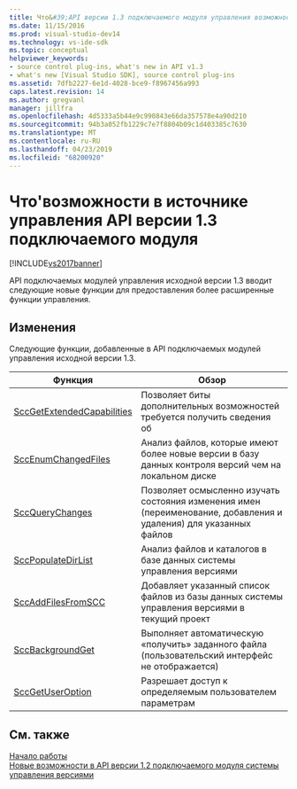 ```yaml
---
title: Что&#39;API версии 1.3 подключаемого модуля управления возможности в источнике | Документация Майкрософт
ms.date: 11/15/2016
ms.prod: visual-studio-dev14
ms.technology: vs-ide-sdk
ms.topic: conceptual
helpviewer_keywords:
- source control plug-ins, what's new in API v1.3
- what's new [Visual Studio SDK], source control plug-ins
ms.assetid: 7dfb2227-6e1d-4028-bce9-f8967456a993
caps.latest.revision: 14
ms.author: gregvanl
manager: jillfra
ms.openlocfilehash: 4d5333a5b44e9c990843e66da357578e4a90d210
ms.sourcegitcommit: 94b3a052fb1229c7e7f8804b09c1d403385c7630
ms.translationtype: MT
ms.contentlocale: ru-RU
ms.lasthandoff: 04/23/2019
ms.locfileid: "68200920"
---
```

# <a name="what39s-new-in-the-source-control-plug-in-api-version-13"></a>Что&#39;возможности в источнике управления API версии 1.3 подключаемого модуля
[!INCLUDE[vs2017banner](../../includes/vs2017banner.md)]

API подключаемых модулей управления исходной версии 1.3 вводит следующие новые функции для предоставления более расширенные функции управления.  
  
## <a name="changes"></a>Изменения  
 Следующие функции, добавленные в API подключаемых модулей управления исходной версии 1.3.  
  
|Функция|Обзор|  
|--------------|--------------|  
|[SccGetExtendedCapabilities](../../extensibility/sccgetextendedcapabilities-function.md)|Позволяет биты дополнительных возможностей требуется получить сведения об|  
|[SccEnumChangedFiles](../../extensibility/sccenumchangedfiles-function.md)|Анализ файлов, которые имеют более новые версии в базу данных контроля версий чем на локальном диске|  
|[SccQueryChanges](../../extensibility/sccquerychanges-function.md)|Позволяет осмысленно изучать состояния изменения имен (переименование, добавления и удаления) для указанных файлов|  
|[SccPopulateDirList](../../extensibility/sccpopulatedirlist-function.md)|Анализ файлов и каталогов в базе данных системы управления версиями|  
|[SccAddFilesFromSCC](../../extensibility/sccaddfilesfromscc-function.md)|Добавляет указанный список файлов из базы данных системы управления версиями в текущий проект|  
|[SccBackgroundGet](../../extensibility/sccbackgroundget-function.md)|Выполняет автоматическую «получить» заданного файла (пользовательский интерфейс не отображается)|  
|[SccGetUserOption](../../extensibility/sccgetuseroption-function.md)|Разрешает доступ к определяемым пользователем параметрам|  
  
## <a name="see-also"></a>См. также  
 [Начало работы](../../extensibility/internals/getting-started-with-source-control-plug-ins.md)   
 [Новые возможности в API версии 1.2 подключаемого модуля системы управления версиями](../../extensibility/internals/what-s-new-in-the-source-control-plug-in-api-version-1-2.md)
